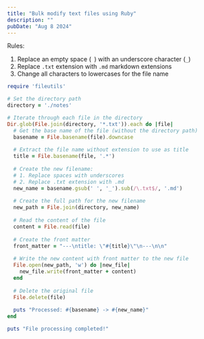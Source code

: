 ```yaml
---
title: "Bulk modify text files using Ruby"
description: ""
pubDate: "Aug 8 2024"
---
```


Rules:
1. Replace an empty space (` `) with an underscore character (`_`)
2. Replace `.txt` extension with `.md` markdown extensions
3. Change all characters to lowercases for the file name

```rb
require 'fileutils'

# Set the directory path
directory = './notes'

# Iterate through each file in the directory
Dir.glob(File.join(directory, '*.txt')).each do |file|
  # Get the base name of the file (without the directory path)
  basename = File.basename(file).downcase
  
  # Extract the file name without extension to use as title
  title = File.basename(file, '.*')
  
  # Create the new filename:
  # 1. Replace spaces with underscores
  # 2. Replace .txt extension with .md
  new_name = basename.gsub(' ', '_').sub(/\.txt$/, '.md')
  
  # Create the full path for the new filename
  new_path = File.join(directory, new_name)
  
  # Read the content of the file
  content = File.read(file)
  
  # Create the front matter
  front_matter = "---\ntitle: \"#{title}\"\n---\n\n"
  
  # Write the new content with front matter to the new file
  File.open(new_path, 'w') do |new_file|
    new_file.write(front_matter + content)
  end
  
  # Delete the original file
  File.delete(file)
  
  puts "Processed: #{basename} -> #{new_name}"
end

puts "File processing completed!"
```